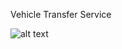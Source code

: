 Vehicle Transfer Service

![alt text](https://github.com/dilipksahu/vehicle-transfer.git/blob/master/client/public/images/driver.png?raw=true)


